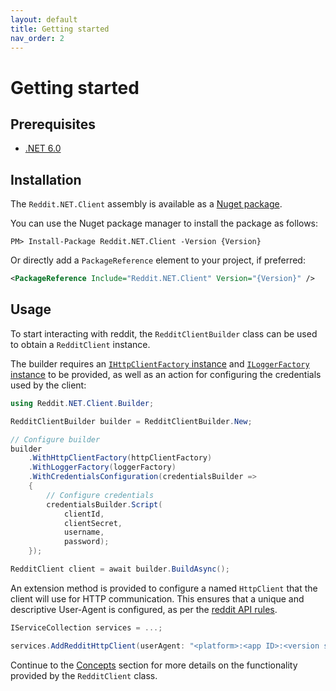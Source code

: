 ```yaml
---
layout: default
title: Getting started
nav_order: 2
---
```


# Getting started

## Prerequisites

- [.NET 6.0](https://dotnet.microsoft.com/download/dotnet/6.0)

## Installation

The `Reddit.NET.Client` assembly is available as a [Nuget package](https://www.nuget.org/packages/Reddit.NET.Client).

You can use the Nuget package manager to install the package as follows:

```console
PM> Install-Package Reddit.NET.Client -Version {Version}
```

Or directly add a `PackageReference` element to your project, if preferred:

```xml
<PackageReference Include="Reddit.NET.Client" Version="{Version}" />
```

## Usage

To start interacting with reddit, the `RedditClientBuilder` class can be used to obtain a `RedditClient` instance.

The builder requires an [`IHttpClientFactory` instance](https://docs.microsoft.com/en-us/dotnet/api/system.net.http.ihttpclientfactory?view=dotnet-plat-ext-5.0) and [`ILoggerFactory` instance](https://docs.microsoft.com/en-us/dotnet/api/microsoft.extensions.logging.iloggerfactory?view=dotnet-plat-ext-5.0) to be provided, as well as an action for configuring the credentials used by the client:

```cs
using Reddit.NET.Client.Builder;

RedditClientBuilder builder = RedditClientBuilder.New;

// Configure builder
builder
    .WithHttpClientFactory(httpClientFactory)
    .WithLoggerFactory(loggerFactory)                
    .WithCredentialsConfiguration(credentialsBuilder => 
    {                    
        // Configure credentials
        credentialsBuilder.Script(
            clientId,
            clientSecret,
            username,
            password);        
    });

RedditClient client = await builder.BuildAsync();
```

An extension method is provided to configure a named `HttpClient` that the client will use for HTTP communication. This ensures that a unique and descriptive User-Agent is configured, as per the [reddit API rules](https://github.com/reddit-archive/reddit/wiki/API#rules).

```cs
IServiceCollection services = ...;

services.AddRedditHttpClient(userAgent: "<platform>:<app ID>:<version string> (by /u/<reddit username>)");
```

Continue to the [Concepts](./concepts.md) section for more details on the functionality provided by the `RedditClient` class.
